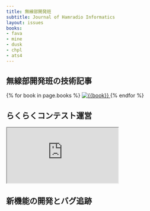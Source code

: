 ```yaml
---
title: 無線部開発班
subtitle: Journal of Hamradio Informatics
layout: issues
books:
- fava
- mine
- dusk
- chpl
- ats4
---
```


## 無線部開発班の技術記事

<div class='row g-5'>
	{% for book in page.books %}
		<a href='/{{book}}' class='col-lg-3 col-md-4 col-sm-6'>
			<img src='images/{{book}}.png' class='img-thumbnail' alt='{{book}}'>
		</a>
	{% endfor %}
</div>

## らくらくコンテスト運営

<div class='ratio ratio-16x9'>
	<iframe src='https://www.youtube.com/embed/Yb6QY7BI4kA?vq=hd1080' title='YouTube video player' allowfullscreen></iframe>
</div>

## 新機能の開発とバグ追跡
